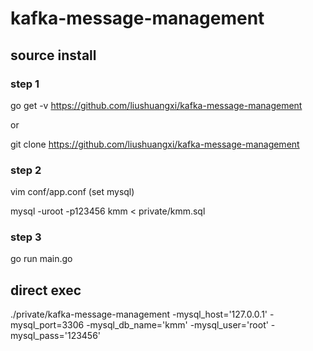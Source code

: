 # kafka-message-management
## source install
### step 1
go get -v https://github.com/liushuangxi/kafka-message-management

or

git clone https://github.com/liushuangxi/kafka-message-management
### step 2
vim conf/app.conf (set mysql)

mysql -uroot -p123456 kmm < private/kmm.sql

### step 3
go run main.go

## direct exec
./private/kafka-message-management -mysql_host='127.0.0.1' -mysql_port=3306 -mysql_db_name='kmm' -mysql_user='root' -mysql_pass='123456'